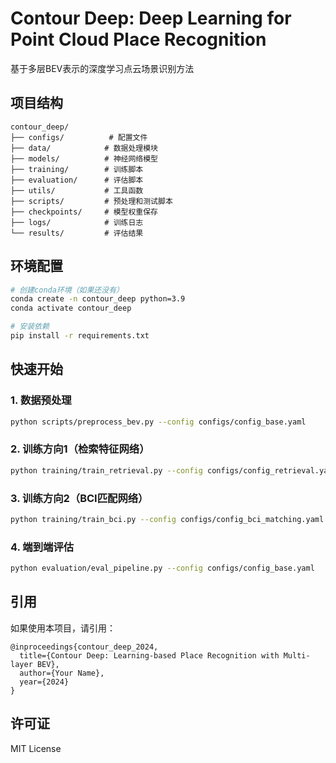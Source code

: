 # Contour Deep: Deep Learning for Point Cloud Place Recognition

基于多层BEV表示的深度学习点云场景识别方法

## 项目结构
```
contour_deep/
├── configs/          # 配置文件
├── data/            # 数据处理模块
├── models/          # 神经网络模型
├── training/        # 训练脚本
├── evaluation/      # 评估脚本
├── utils/           # 工具函数
├── scripts/         # 预处理和测试脚本
├── checkpoints/     # 模型权重保存
├── logs/            # 训练日志
└── results/         # 评估结果
```

## 环境配置
```bash
# 创建conda环境（如果还没有）
conda create -n contour_deep python=3.9
conda activate contour_deep

# 安装依赖
pip install -r requirements.txt
```

## 快速开始

### 1. 数据预处理
```bash
python scripts/preprocess_bev.py --config configs/config_base.yaml
```

### 2. 训练方向1（检索特征网络）
```bash
python training/train_retrieval.py --config configs/config_retrieval.yaml
```

### 3. 训练方向2（BCI匹配网络）
```bash
python training/train_bci.py --config configs/config_bci_matching.yaml
```

### 4. 端到端评估
```bash
python evaluation/eval_pipeline.py --config configs/config_base.yaml
```
## 引用

如果使用本项目，请引用：
```
@inproceedings{contour_deep_2024,
  title={Contour Deep: Learning-based Place Recognition with Multi-layer BEV},
  author={Your Name},
  year={2024}
}
```

## 许可证

MIT License
